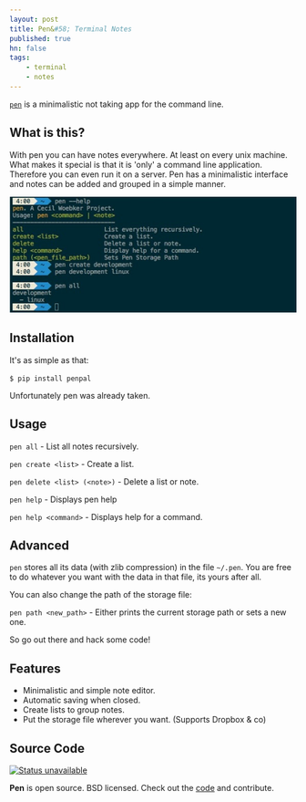 ```yaml
---
layout: post
title: Pen&#58; Terminal Notes
published: true
hn: false
tags:
    - terminal
    - notes
---
```


[`pen`](https://github.com/cwoebker/pen) is a minimalistic not taking app for the command line.

## What is this? ##

With pen you can have notes everywhere. At least on every unix machine. What makes it special is that it is 'only' a command line application. Therefore you can even run it on a server. Pen has a minimalistic interface and notes can be added and grouped in a simple manner.

<img src="/assets/img/posts/pen.jpg" alt="pen preview" title="Pen" />

## Installation

It's as simple as that:

`$ pip install penpal`

Unfortunately pen was already taken.

## Usage

`pen all` - List all notes recursively.

`pen create <list>` - Create a list.

`pen delete <list> (<note>)` - Delete a list or note.

`pen help` - Displays pen help

`pen help <command>` - Displays help for a command.

## Advanced

`pen` stores all its data (with zlib compression) in the file `~/.pen`. You are free to do whatever you want with the data in that file, its yours after all.

You can also change the path of the storage file:

`pen path <new_path>` - Either prints the current storage path or sets a new one.

So go out there and hack some code!

## Features ##

- Minimalistic and simple note editor.
- Automatic saving when closed.
- Create lists to group notes.
- Put the storage file wherever you want. (Supports Dropbox & co)

## Source Code ##

[![Status unavailable](https://secure.travis-ci.org/cwoebker/pen.png?branch=master)](http://travis-ci.org/cwoebker/pen)

**Pen** is open source. BSD licensed. Check out the [code](http://github.com/cwoebker/pen) and contribute.
